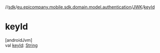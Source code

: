 //[sdk](../../../index.md)/[eu.epicompany.mobile.sdk.domain.model.authentication](../index.md)/[JWK](index.md)/[keyId](key-id.md)

# keyId

[androidJvm]\
val [keyId](key-id.md): [String](https://kotlinlang.org/api/latest/jvm/stdlib/kotlin/-string/index.html)
